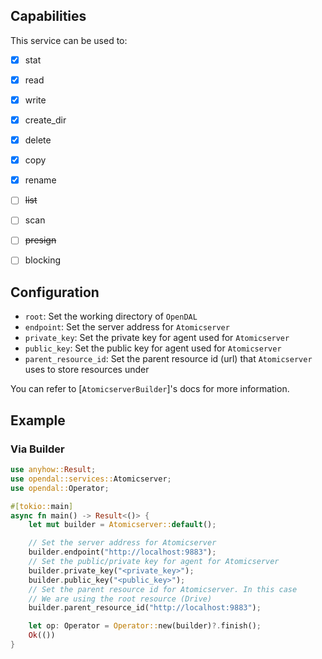## Capabilities

This service can be used to:

- [x] stat
- [x] read
- [x] write
- [x] create_dir
- [x] delete
- [x] copy
- [x] rename
- [ ] ~~list~~
- [ ] scan
- [ ] ~~presign~~
- [ ] blocking


## Configuration

- `root`: Set the working directory of `OpenDAL`
- `endpoint`: Set the server address for `Atomicserver`
- `private_key`: Set the private key for agent used for `Atomicserver`
- `public_key`: Set the public key for agent used for `Atomicserver`
- `parent_resource_id`:  Set the parent resource id (url) that `Atomicserver` uses to store resources under

You can refer to [`AtomicserverBuilder`]'s docs for more information.

## Example

### Via Builder

```rust
use anyhow::Result;
use opendal::services::Atomicserver;
use opendal::Operator;

#[tokio::main]
async fn main() -> Result<()> {
    let mut builder = Atomicserver::default();

    // Set the server address for Atomicserver
    builder.endpoint("http://localhost:9883");
    // Set the public/private key for agent for Atomicserver
    builder.private_key("<private_key>");
    builder.public_key("<public_key>");
    // Set the parent resource id for Atomicserver. In this case
    // We are using the root resource (Drive)
    builder.parent_resource_id("http://localhost:9883");

    let op: Operator = Operator::new(builder)?.finish();
    Ok(())
}
```
